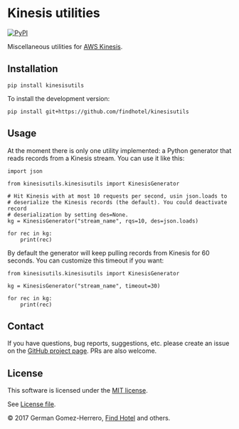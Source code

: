 # Kinesis utilities

[![PyPI](https://img.shields.io/pypi/v/kinesisutils.svg?style=flat)](https://pypi.python.org/pypi/kinesisutils)


Miscellaneous utilities for [AWS Kinesis][kinesis].

[kinesis]: https://aws.amazon.com/kinesis/streams/


## Installation


```
pip install kinesisutils
```


To install the development version:

```
pip install git+https://github.com/findhotel/kinesisutils
```


## Usage

At the moment there is only one utility implemented: a Python generator that reads records from a Kinesis stream. You can use it like this:

```
import json

from kinesisutils.kinesisutils import KinesisGenerator

# Hit Kinesis with at most 10 requests per second, usin json.loads to
# deserialize the Kinesis records (the default). You could deactivate record
# deserialization by setting des=None.
kg = KinesisGenerator("stream_name", rqs=10, des=json.loads)

for rec in kg:
    print(rec)
```

By default the generator will keep pulling records from Kinesis for 60 seconds. You can customize this timeout if you want:

```
from kinesisutils.kinesisutils import KinesisGenerator

kg = KinesisGenerator("stream_name", timeout=30)

for rec in kg:
    print(rec)
```

## Contact

If you have questions, bug reports, suggestions, etc. please create an issue on the [GitHub project page][github]. PRs are also welcome.

[github]: http://github.com/findhotel/kinesisutils


## License

This software is licensed under the [MIT license][mit].

[mit]: http://en.wikipedia.org/wiki/MIT_License

See [License file][LICENSE].

[LICENSE]: https://github.com/findhotel/kinesisutils/blob/master/LICENSE.txt


© 2017 German Gomez-Herrero, [Find Hotel][fh] and others.

[fh]: http://company.findhotel.net
